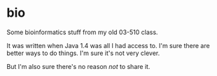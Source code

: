 bio
===

Some bioinformatics stuff from my old 03-510 class.

It was written when Java 1.4 was all I had access to.  I'm sure there are better ways to do things.
I'm sure it's not very clever.

But I'm also sure there's no reason *not* to share it.
